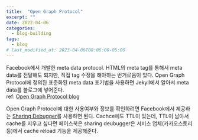 ```yaml
---
title:  "Open Graph Protocol"
excerpt: ""
date: 2022-04-06
categories:
  - blog-building
tags:
  - blog
# last_modified_at: 2023-04-06T08:06:00-05:00
---
```


Facebook에서 개발한 meta data protocol. HTML의 meta tag를 통해서 meta data를 전달해도 되지만, 직접 tag 수정을 해야하는 번거로움이 있다. Open Graph Protocol에 정의된 표준화된 meta data 표기법을 사용하면 Jekyll에서 알아서 meta data를 블로그에 넣어준다.   
ref: [Open Graph Protocol blog](https://blog.ab180.co/posts/open-graph-as-a-website-preview)

Open Graph Protocol에 대한 사용여부와 정보를 확인하려면 Facebook에서 제공하는 [Sharing Debugger](https://developers.facebook.com/tools/debug/)를 사용하면 된다. Cachce에도 TTL이 있는데, TTL이 남아서 cache를 지우고 싶다면 페이스북은 sharing deubugger은 서비스 업체(카카오스토리 등)에서 cache reload 기능을 제공해준다. 
